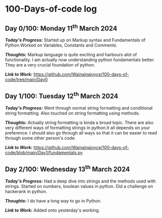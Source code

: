 # 100-Days-of-code log
## Day 0/100: Monday 11<sup>th</sup> March 2024
***Today's Progress:*** Started up on Markup syntax and Fundamentals of Python.Worked on Variables, Constants and Comments.

***Thoughts:*** Markup language is quite exciting and harbours alot of functionality. I am actually now understanding python fundamentals better. They are a very crucial foundation of python.

***Link to Work:***  https://github.com/Wainainajoyce/100-days-of-code/tree/main/Day0

## Day 1/100: Tuesday 12<sup>th</sup> March 2024
***Today's Progress:*** Went through normal string formatting and conditional string formatting. Also touched on string formatting using methods.

***Thoughts:*** Actually string formatting is kinda a broad topic. There are also very different ways of formatting strings in python.It all depends on your preference. I should also go through all ways so that it can be easier to read through some other person's code.

***Link to Work:*** https://github.com/Wainainajoyce/100-days-of-code/blob/main/Day1/fundamentals.py

## Day 2/100: Wednesday 13<sup>th</sup> March 2024
***Today's Progress:*** Had a deep dive into strings and the methods used with strings. Started on numbers, boolean values in python. Did a challenge on hackerank in python.  

***Thoughts:*** I do have a long way to go in Python.  
 
***Link to Work:*** Added onto yesterday's working.





